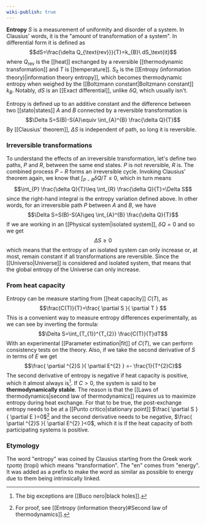```yaml
---
wiki-publish: true
---
```

**Entropy** $S$ is a measurement of uniformity and disorder of a system. In Clausius' words, it is the "amount of transformation of a system". In differential form it is defined as
$$dS=\frac{\delta Q_{\text{rev}}}{T}=k_{B}\ dS_\text{it}$$
where $Q_\text{rev}$ is the [[heat]] exchanged by a reversible [[thermodynamic transformation]] and $T$ is [[temperature]]. $S_\text{it}$ is the [[Entropy (information theory)|information theory entropy]], which becomes thermodynamic entropy when weighed by the [[Boltzmann constant|Boltzmann constant]] $k_{B}$. Notably, $dS$ is an [[Exact differential]], unlike $\delta Q$, which usually isn't.

Entropy is defined up to an additive constant and the difference between two [[stato|states]] $A$ and $B$ connected by a reversible transformation is
$$\Delta S=S(B)-S(A)\equiv \int_{A}^{B} \frac{\delta Q}{T}$$
By [[Clausius' theorem]], $\Delta S$ is independent of path, so long it is reversible.
### Irreversible transformations
To understand the effects of an irreversible transformation, let's define two paths, $P$ and $R$, between the same end states. $P$ is not reversible, $R$ is. The combined process $P-R$ forms an irreversible cycle. Invoking Clausius' theorem again, we know that $\int_{P-R}\delta Q/T\leq 0$, which in turn means
$$\int_{P} \frac{\delta Q}{T}\leq \int_{R} \frac{\delta Q}{T}=\Delta S$$
since the right-hand integral is the entropy variation defined above. In other words, for an irreversible path $P$ between $A$ and $B$, we have
$$\Delta S=S(B)-S(A)\geq \int_{A}^{B} \frac{\delta Q}{T}$$
If we are working in an [[Physical system|isolated system]], $\delta Q=0$ and so we get
$$\Delta S\geq 0$$
which means that the entropy of an isolated system can only increase or, at most, remain constant if all transformations are reversible. Since the [[Universo|Universe]] is considered and isolated system, that means that the global entropy of the Universe can only increase.
### From heat capacity
Entropy can be measure starting from [[heat capacity]] $C(T)$, as
$$\frac{C(T)}{T}=\frac{ \partial S }{ \partial T } $$
This is a convenient way to measure entropy differences experimentally, as we can see by inverting the formula:
$$\Delta S=\int_{T_{1}}^{T_{2}} \frac{C(T)}{T}dT$$
With an experimental [[Parameter estimation|fit]] of $C(T)$, we can perform consistency tests on the theory. Also, if we take the second derivative of $S$ in terms of $E$ we get
$$\frac{ \partial ^{2}S }{ \partial E^{2} } =- \frac{1}{T^{2}C}$$
The second derivative of entropy is negative if heat capacity is positive, which it almost always is[^1]. If $C>0$, the system is said to be **thermodynamically stable**. The reason is that the [[Laws of thermodynamics|second law of thermodynamics]] requires us to maximize entropy during heat exchange. For that to be true, the post-exchange entropy needs to be at a [[Punto critico|stationary point]] $\frac{ \partial S }{ \partial E }=0$[^2] and the second derivative needs to be negative, $\frac{ \partial ^{2}S }{ \partial E^{2} }<0$, which it is if the heat capacity of both participating systems is positive.
### Etymology
The word "entropy" was coined by Clausius starting from the Greek work $\tau \rho o\pi \eta$ (tropi) which means "transformation". The "en" comes from "energy". It was added as a prefix to make the word as similar as possible to energy due to them being intrinsically linked.

[^1]: The big exceptions are [[Buco nero|black holes]].
[^2]: For proof, see [[Entropy (information theory)#Second law of thermodynamics]].
